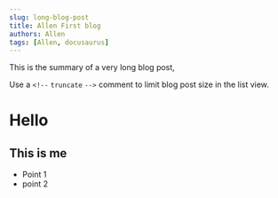 ```yaml
---
slug: long-blog-post
title: Allen First blog
authors: Allen
tags: [Allen, docusaurus]
---
```


This is the summary of a very long blog post,

Use a `<!--` `truncate` `-->` comment to limit blog post size in the list view.
# Hello
## This is me
* Point 1
* point 2